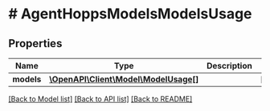 # # AgentHoppsModelsModelsUsage

## Properties

Name | Type | Description | Notes
------------ | ------------- | ------------- | -------------
**models** | [**\OpenAPI\Client\Model\ModelUsage[]**](ModelUsage.md) |  | [optional]

[[Back to Model list]](../../README.md#models) [[Back to API list]](../../README.md#endpoints) [[Back to README]](../../README.md)
